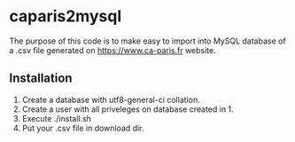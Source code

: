# caparis2mysql
The purpose of this code is to make easy to import into MySQL database of a .csv file generated on https://www.ca-paris.fr website.

## Installation
1. Create a database with utf8-general-ci collation.
2. Create a user with all priveleges on database created in 1.
3. Execute ./install.sh
4. Put your .csv file in download dir.
